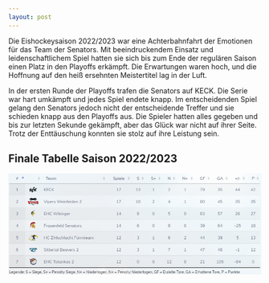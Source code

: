 ```yaml
---
layout: post
---
```


Die Eishockeysaison 2022/2023 war eine Achterbahnfahrt der Emotionen für das Team der Senators. Mit beeindruckendem Einsatz und leidenschaftlichem Spiel hatten sie sich bis zum Ende der regulären Saison einen Platz in den Playoffs erkämpft. Die Erwartungen waren hoch, und die Hoffnung auf den heiß ersehnten Meistertitel lag in der Luft.

In der ersten Runde der Playoffs trafen die Senators auf KECK. Die Serie war hart umkämpft und jedes Spiel endete knapp. Im entscheidenden  Spiel gelang den Senators jedoch nicht der entscheidende Treffer und sie schieden knapp aus den Playoffs aus. Die Spieler hatten alles gegeben und bis zur letzten Sekunde gekämpft, aber das Glück war nicht auf ihrer Seite. Trotz der Enttäuschung konnten sie stolz auf ihre Leistung sein.

## Finale Tabelle Saison 2022/2023
![THL - Finale Tabelle Saison 2022/2023](/assets/images/blog/THL-Tabelle-22-23-Final.png)


